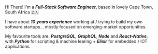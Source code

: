 Hi There! I'm a **_Full-Stack Software Engineer_**, based in lovely Cape Town, South Africa 🇿🇦

I have about **_10 years experience_** working at / trying to build my own software startups... mostly focused on emerging-market opportunities.

My favourite tools are: **_PostgreSQL_**, **_GraphQL_**, **_Node_** and **_React-Native_**, with **_Python_** for scripting & machine learing + **_Elixir_** for embedded / IOT applications.

